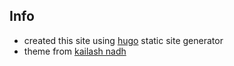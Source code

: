 ## Info

- created this site using [hugo](https://gohugo.io/) static site generator
- theme from [kailash nadh](https://github.com/knadh/hugo-ink)
